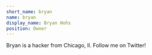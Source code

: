 ```yaml
---
short_name: bryan
name: bryan
display_name: Bryan Hohs
position: Owner
---
```

Bryan is a hacker from Chicago, Il. Follow me on Twitter!
